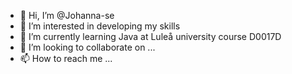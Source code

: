 - 👋 Hi, I’m @Johanna-se
- 👀 I’m interested in developing my skills
- 🌱 I’m currently learning Java at Luleå university course D0017D
- 💞️ I’m looking to collaborate on ...
- 📫 How to reach me ...

<!---
Johanna-se/Johanna-se is a ✨ special ✨ repository because its `README.md` (this file) appears on your GitHub profile.
You can click the Preview link to take a look at your changes.
--->
